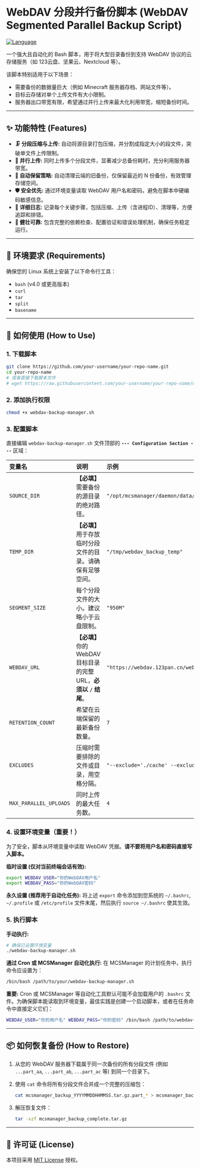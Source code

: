 # WebDAV 分段并行备份脚本 (WebDAV Segmented Parallel Backup Script)

[![Language](https://img.shields.io/badge/Language-Bash-blue.svg)](https://www.gnu.org/software/bash/)

一个强大且自动化的 Bash 脚本，用于将大型目录备份到支持 WebDAV 协议的云存储服务（如 123云盘、坚果云、Nextcloud 等）。

该脚本特别适用于以下场景：
*   需要备份的数据量巨大（例如 Minecraft 服务器存档、网站文件等）。
*   目标云存储对单个上传文件有大小限制。
*   服务器出口带宽有限，希望通过并行上传来最大化利用带宽，缩短备份时间。

---

## ✨ 功能特性 (Features)

*   **🗜️ 分段压缩与上传:** 自动将源目录打包压缩，并分割成指定大小的段文件，突破单文件上传限制。
*   **🚀 并行上传:** 同时上传多个分段文件，显著减少总备份耗时，充分利用服务器带宽。
*   **🧹 自动保留策略:** 自动清理云端的旧备份，仅保留最近的 N 份备份，有效管理存储空间。
*   **🛡️ 安全优先:** 通过环境变量读取 WebDAV 用户名和密码，避免在脚本中硬编码敏感信息。
*   **📄 详细日志:** 记录每个关键步骤，包括压缩、上传（含进程ID）、清理等，方便追踪和排错。
*   **💪 健壮可靠:** 包含完整的依赖检查、配置验证和错误处理机制，确保任务稳定运行。

---

## 🔧 环境要求 (Requirements)

确保您的 Linux 系统上安装了以下命令行工具：
*   `bash` (v4.0 或更高版本)
*   `curl`
*   `tar`
*   `split`
*   `basename`

---

## 🚀 如何使用 (How to Use)

### 1. 下载脚本

```bash
git clone https://github.com/your-username/your-repo-name.git
cd your-repo-name
# 或者直接下载脚本文件
# wget https://raw.githubusercontent.com/your-username/your-repo-name/main/webdav-backup-manager.sh
```

### 2. 添加执行权限

```bash
chmod +x webdav-backup-manager.sh
```

### 3. 配置脚本

直接编辑 `webdav-backup-manager.sh` 文件顶部的 **`--- Configuration Section ---`** 区域：

| 变量名 | 说明 | 示例 |
| :--- | :--- | :--- |
| `SOURCE_DIR` | **【必填】** 需要备份的源目录的绝对路径。 | `"/opt/mcsmanager/daemon/data/InstanceData/..."` |
| `TEMP_DIR` | **【必填】** 用于存放临时分段文件的目录。请确保有足够空间。 | `"/tmp/webdav_backup_temp"` |
| `SEGMENT_SIZE` | 每个分段文件的大小。建议略小于云盘限制。 | `"950M"` |
| `WEBDAV_URL` | **【必填】** 你的 WebDAV 目标目录的完整 URL，**必须以 `/` 结尾**。 | `"https://webdav.123pan.cn/webdav/my_backups/"` |
| `RETENTION_COUNT`| 希望在云端保留的最新备份数量。 | `7` |
| `EXCLUDES` | 压缩时需要排除的文件或目录，用空格分隔。 | `"--exclude='./cache' --exclude='./logs'"` |
| `MAX_PARALLEL_UPLOADS` | 同时上传的最大任务数。 | `4` |

### 4. 设置环境变量（重要！）

为了安全，脚本从环境变量中读取 WebDAV 凭据。**请不要将用户名和密码直接写入脚本。**

**临时设置 (仅对当前终端会话有效):**
```bash
export WEBDAV_USER="你的WebDAV用户名"
export WEBDAV_PASS="你的WebDAV密码"
```

**永久设置 (推荐用于自动化任务):**
将上述 `export` 命令添加到您系统的 `~/.bashrc`, `~/.profile` 或 `/etc/profile` 文件末尾，然后执行 `source ~/.bashrc` 使其生效。

### 5. 执行脚本

**手动执行:**
```bash
# 确保已设置环境变量
./webdav-backup-manager.sh
```

**通过 Cron 或 MCSManager 自动化执行:**
在 MCSManager 的计划任务中，执行命令应设置为：
```bash
/bin/bash /path/to/your/webdav-backup-manager.sh
```
**重要:** Cron 或 MCSManager 等自动化工具默认可能不会加载用户的 `.bashrc` 文件。为确保脚本能读取到环境变量，最佳实践是创建一个启动脚本，或者在任务命令中直接定义它们：
```bash
WEBDAV_USER="你的用户名" WEBDAV_PASS="你的密码" /bin/bash /path/to/webdav-backup-manager.sh
```

---

## 📦 如何恢复备份 (How to Restore)

1.  从您的 WebDAV 服务器下载属于同一次备份的所有分段文件 (例如 `...part_aa`, `...part_ab`, `...part_ac` 等) 到同一个目录下。

2.  使用 `cat` 命令将所有分段文件合并成一个完整的压缩包：
    ```bash
    cat mcsmanager_backup_YYYYMMDDHHMMSS.tar.gz.part_* > mcsmanager_backup_complete.tar.gz
    ```

3.  解压恢复文件：
    ```bash
    tar -xzf mcsmanager_backup_complete.tar.gz
    ```

---

## 📄 许可证 (License)

本项目采用 [MIT License](LICENSE) 授权。
